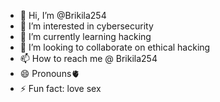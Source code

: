 - 👋 Hi, I’m @Brikila254
- 👀 I’m interested in cybersecurity
- 🌱 I’m currently learning hacking
- 💞️ I’m looking to collaborate on ethical hacking
- 📫 How to reach me @ Brikila254
- 😄 Pronouns🫀
- ⚡ Fun fact: love sex

<!---
Brikila254/Brikila254 is a ✨ special ✨ repository because its `README.md` (this file) appears on your GitHub profile.
You can click the Preview link to take a look at your changes.
--->
